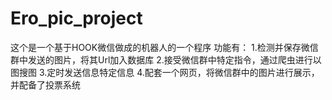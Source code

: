 # Ero_pic_project
这个是一个基于HOOK微信做成的机器人的一个程序
功能有：
1.检测并保存微信群中发送的图片，将其Url加入数据库
2.接受微信群中特定指令，通过爬虫进行以图搜图
3.定时发送信息特定信息
4.配套一个网页，将微信群中的图片进行展示，并配备了投票系统
